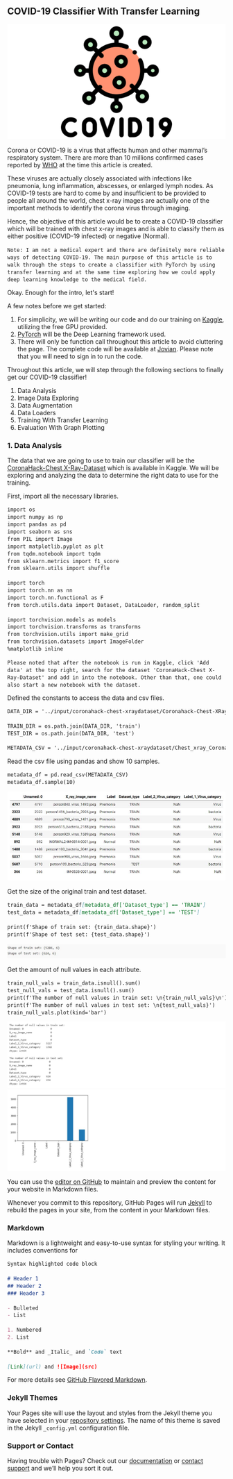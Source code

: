 ## COVID-19 Classifier With Transfer Learning

<img src="img/covid-logo.png" class="img-responsive" alt="">

Corona or COVID-19 is a virus that affects human and other mammal’s respiratory system. There are more than 10 millions confirmed cases reported by [WHO](https://covid19.who.int/?gclid=Cj0KCQjwoub3BRC6ARIsABGhnyap-6khHl2aUfbxrKfFFOT2qkw3pCYK8ocAp9Ua4tmsJf4LVTgtKSIaAqQqEALw_wcB) at the time this article is created.

These viruses are actually closely associated with infections like pneumonia, lung inflammation, abscesses, or enlarged lymph nodes. As COVID-19 tests are hard to come by and insufficient to be provided to people all around the world, chest x-ray images are actually one of the important methods to identify the corona virus through imaging.

Hence, the objective of this article would be to create a COVID-19 classifier which will be trained with chest x-ray images and is able to classify them as either positive (COVID-19 infected) or negative (Normal). 

`Note: I am not a medical expert and there are definitely more reliable ways of detecting COVID-19. The main purpose of this article is to walk through the steps to create a classifier with PyTorch by using transfer learning and at the same time exploring how we could apply deep learning knowledge to the medical field.`

Okay. Enough for the intro, let's start!

A few notes before we get started:
1. For simplicity, we will be writing our code and do our training on [Kaggle](https://www.kaggle.com/), utilizing the free GPU provided.
2. [PyTorch](https://pytorch.org/) will be the Deep Learning framework used.
3. There will only be function call throughout this article to avoid cluttering the page. 
The complete code will be available at [Jovian](https://jovian.ml/enjoy-kcc/covid-19-classifier). 
Please note that you will need to sign in to run the code.

Throughout this article, we will step through the following sections to finally get our COVID-19 classifier!
1. Data Analysis
2. Image Data Exploring
3. Data Augmentation
4. Data Loaders
5. Training With Transfer Learning
6. Evaluation With Graph Plotting

### 1. Data Analysis
The data that we are going to use to train our classifier will be the [CoronaHack-Chest X-Ray-Dataset](https://www.kaggle.com/praveengovi/coronahack-chest-xraydataset) which is available in Kaggle. We will be exploring and analyzing the data to determine the right data to use for the training. 


First, import all the necessary libraries.
```markdown
import os
import numpy as np
import pandas as pd
import seaborn as sns
from PIL import Image
import matplotlib.pyplot as plt
from tqdm.notebook import tqdm
from sklearn.metrics import f1_score
from sklearn.utils import shuffle

import torch
import torch.nn as nn
import torch.nn.functional as F
from torch.utils.data import Dataset, DataLoader, random_split

import torchvision.models as models
import torchvision.transforms as transforms
from torchvision.utils import make_grid
from torchvision.datasets import ImageFolder
%matplotlib inline
```


`Please noted that after the notebook is run in Kaggle, click 'Add data' at the top right, search for the dataset 'CoronaHack-Chest X-Ray-Dataset' and add in into the notebook.
Other than that, one could also start a new notebook with the dataset.`


Defined the constants to access the data and csv files. 
```markdown
DATA_DIR = '../input/coronahack-chest-xraydataset/Coronahack-Chest-XRay-Dataset/Coronahack-Chest-XRay-Dataset'

TRAIN_DIR = os.path.join(DATA_DIR, 'train')
TEST_DIR = os.path.join(DATA_DIR, 'test')

METADATA_CSV = '../input/coronahack-chest-xraydataset/Chest_xray_Corona_Metadata.csv'
```


Read the csv file using pandas and show 10 samples.
```markdown
metadata_df = pd.read_csv(METADATA_CSV)
metadata_df.sample(10)
```
<img src="img/csv-sample.JPG" class="img-responsive" alt="">


Get the size of the original train and test dataset.
```markdown
train_data = metadata_df[metadata_df['Dataset_type'] == 'TRAIN']
test_data = metadata_df[metadata_df['Dataset_type'] == 'TEST']

print(f'Shape of train set: {train_data.shape}')
print(f'Shape of test set: {test_data.shape}')
```
<img src="img/dataset-size.JPG" class="img-responsive" alt="">


Get the amount of null values in each attribute.
```markdown
train_null_vals = train_data.isnull().sum()
test_null_vals = test_data.isnull().sum()
print(f'The number of null values in train set: \n{train_null_vals}\n')
print(f'The number of null values in test set: \n{test_null_vals}')
train_null_vals.plot(kind='bar')
```
<img src="img/null-value.JPG" class="img-responsive" alt="">
<img src="img/null-value-graph.JPG" class="img-responsive" alt="">



You can use the [editor on GitHub](https://github.com/enjoykcc456/covid-19/edit/master/README.md) to maintain and preview the content for your website in Markdown files.

Whenever you commit to this repository, GitHub Pages will run [Jekyll](https://jekyllrb.com/) to rebuild the pages in your site, from the content in your Markdown files.

### Markdown

Markdown is a lightweight and easy-to-use syntax for styling your writing. It includes conventions for

```markdown
Syntax highlighted code block

# Header 1
## Header 2
### Header 3

- Bulleted
- List

1. Numbered
2. List

**Bold** and _Italic_ and `Code` text

[Link](url) and ![Image](src)
```


For more details see [GitHub Flavored Markdown](https://guides.github.com/features/mastering-markdown/).

### Jekyll Themes

Your Pages site will use the layout and styles from the Jekyll theme you have selected in your [repository settings](https://github.com/enjoykcc456/covid-19/settings). The name of this theme is saved in the Jekyll `_config.yml` configuration file.

### Support or Contact

Having trouble with Pages? Check out our [documentation](https://help.github.com/categories/github-pages-basics/) or [contact support](https://github.com/contact) and we’ll help you sort it out.
